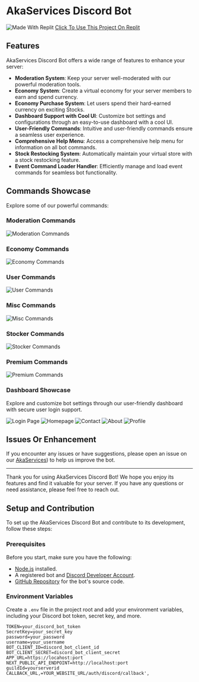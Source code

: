 # AkaServices Discord Bot

![Made With Replit](https://encrypted-tbn0.gstatic.com/images?q=tbn:ANd9GcQph7AlKMAy4fM5Xos_W-7I-4frFeKlFcdlWNEGVd3IA3FPFyrLXA73_b_0k47nK3fi2HM&usqp=CAU)
[Click To Use This Project On Replit](https://replit.com/github/https://github.com/TriggeredGamerX/AkaServices/)

## Features

AkaServices Discord Bot offers a wide range of features to enhance your server:

- **Moderation System**: Keep your server well-moderated with our powerful moderation tools.
- **Economy System**: Create a virtual economy for your server members to earn and spend currency.
- **Economy Purchase System**: Let users spend their hard-earned currency on exciting Stocks.
- **Dashboard Support with Cool UI**: Customize bot settings and configurations through an easy-to-use dashboard with a cool UI.
- **User-Friendly Commands**: Intuitive and user-friendly commands ensure a seamless user experience.
- **Comprehensive Help Menu**: Access a comprehensive help menu for information on all bot commands.
- **Stock Restocking System**: Automatically maintain your virtual store with a stock restocking feature.
- **Event Command Loader Handler**: Efficiently manage and load event commands for seamless bot functionality.

## Commands Showcase

Explore some of our powerful commands:

### Moderation Commands
![Moderation Commands](https://github.com/TriggeredGamerX/AkaServices/blob/main/images/3.PNG)

### Economy Commands
![Economy Commands](https://github.com/TriggeredGamerX/AkaServices/blob/main/images/2.PNG)

### User Commands
![User Commands](https://github.com/TriggeredGamerX/AkaServices/blob/main/images/1.PNG)

### Misc Commands
![Misc Commands](https://github.com/TriggeredGamerX/AkaServices/blob/main/images/6.PNG)

### Stocker Commands
![Stocker Commands](https://github.com/TriggeredGamerX/AkaServices/blob/main/images/4.PNG)

### Premium Commands
![Premium Commands](https://github.com/TriggeredGamerX/AkaServices/blob/main/images/5.PNG)

### Dashboard Showcase

Explore and customize bot settings through our user-friendly dashboard with secure user login support.

![Login Page](https://github.com/TriggeredGamerX/AkaServices/blob/main/images/7.PNG)
![Homepage](https://github.com/TriggeredGamerX/AkaServices/blob/main/images/8.PNG)
![Contact](https://github.com/TriggeredGamerX/AkaServices/blob/main/images/9.PNG)
![About](https://github.com/TriggeredGamerX/AkaServices/blob/main/images/10.PNG)
![Profile](https://github.com/TriggeredGamerX/AkaServices/blob/main/images/11.PNG)
## Issues Or Enhancement

If you encounter any issues or have suggestions, please open an issue on our [AkaServices](https://github.com/TriggeredGamerX/AkaServices/issues)) to help us improve the bot.

---

Thank you for using AkaServices Discord Bot! We hope you enjoy its features and find it valuable for your server. If you have any questions or need assistance, please feel free to reach out.

## Setup and Contribution

To set up the AkaServices Discord Bot and contribute to its development, follow these steps:

### Prerequisites

Before you start, make sure you have the following:

- [Node.js](https://nodejs.org/) installed.
- A registered bot and [Discord Developer Account](https://discord.com/developers/applications).
- [GitHub Repository](https://github.com/TriggeredGamerX/AkaServices) for the bot's source code.

### Environment Variables

Create a `.env` file in the project root and add your environment variables, including your Discord bot token, secret key, and more.

```plaintext
TOKEN=your_discord_bot_token
SecretKey=your_secret_key
password=your_password
username=your_username
BOT_CLIENT_ID=discord_bot_client_id
BOT_CLIENT_SECRET=discord_bot_client_secret
APP_URL=https://locahost:port
NEXT_PUBLIC_API_ENDPOINT=http://localhost:port
guildId=yourserverid
CALLBACK_URL,=YOUR_WEBSITE_URL/auth/discord/callback',
